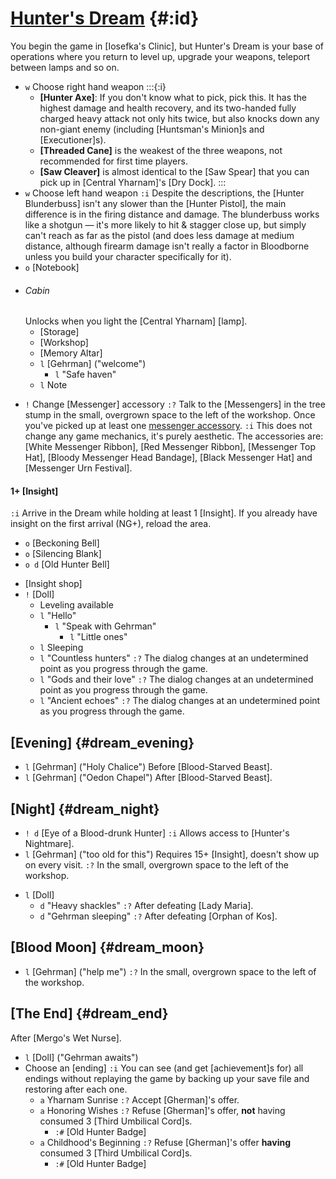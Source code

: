 # [Hunter's Dream](@) {#:id}
You begin the game in [Iosefka's Clinic], but Hunter's Dream is your base of operations where you return to level up, upgrade your weapons, teleport between lamps and so on.

+ `w` Choose right hand weapon
  :::{:i}
  * **[Hunter Axe]**: If you don't know what to pick, pick this. It has the highest damage and health recovery, and its two-handed fully charged heavy attack not only hits twice, but also knocks down any non-giant enemy (including [Huntsman's Minion]s and [Executioner]s).
  * **[Threaded Cane]** is the weakest of the three weapons, not recommended for first time players.
  * **[Saw Cleaver]** is almost identical to the [Saw Spear] that you can pick up in [Central Yharnam]'s [Dry Dock].
  :::
+ `w` Choose left hand weapon
  `:i` Despite the descriptions, the [Hunter Blunderbuss] isn't any slower than the [Hunter Pistol], the main difference is in the firing distance and damage. The blunderbuss works like a shotgun — it's more likely to hit & stagger close up, but simply can't reach as far as the pistol (and does less damage at medium distance, although firearm damage isn't really a factor in Bloodborne unless you build your character specifically for it).
+ `o` [Notebook]

- ###### Cabin
  Unlocks when you light the [Central Yharnam] [lamp].
  - [Storage]
  - [Workshop]
  - [Memory Altar]
  + `l` [Gehrman] ("welcome")
    + `l` "Safe haven"
  + `l` Note
  
+ `!` Change [Messenger] accessory
  `:?` Talk to the [Messengers] in the tree stump in the small, overgrown space to the left of the workshop.
  Once you've picked up at least one [messenger accessory](Category:Messenger_Items).
  `:i` This does not change any game mechanics, it's purely aesthetic. The accessories are: [White Messenger Ribbon], [Red Messenger Ribbon], [Messenger Top Hat], [Bloody Messenger Head Bandage], [Black Messenger Hat] and [Messenger Urn Festival].
  
#### 1+ [Insight]
`:i` Arrive in the Dream while holding at least 1 [Insight]. If you already have insight on the first arrival (NG+), reload the area.

  + `o` [Beckoning Bell]
  + `o` [Silencing Blank]
  + `o d` [Old Hunter Bell]
  - [Insight shop]
  - `!` [Doll]
    - Leveling available
    + `l` "Hello"
      + `l` "Speak with Gehrman"
        + `l` "Little ones"
    + `l` Sleeping
    + `l` "Countless hunters"
      `:?` The dialog changes at an undetermined point as you progress through the game.
    + `l` "Gods and their love"
      `:?` The dialog changes at an undetermined point as you progress through the game.
    + `l` "Ancient echoes"
      `:?` The dialog changes at an undetermined point as you progress through the game.
    

## [Evening] {#dream_evening}
  + `l` [Gehrman] ("Holy Chalice")
    Before [Blood-Starved Beast].
  + `l` [Gehrman] ("Oedon Chapel")
    After [Blood-Starved Beast].

## [Night] {#dream_night}
  + `! d` [Eye of a Blood-drunk Hunter]
    `:i` Allows access to [Hunter's Nightmare].
  + `l` [Gehrman] ("too old for this")
    Requires 15+ [Insight], doesn't show up on every visit.
    `:?` In the small, overgrown space to the left of the workshop.
  - `l` [Doll]
    + `d` "Heavy shackles"
      `:?` After defeating [Lady Maria].
    + `d` "Gehrman sleeping"
      `:?` After defeating [Orphan of Kos].

## [Blood Moon] {#dream_moon}
  + `l` [Gehrman] ("help me")
    `:?` In the small, overgrown space to the left of the workshop.
    
## [The End] {#dream_end}
  After [Mergo's Wet Nurse].
  + `l` [Doll] ("Gehrman awaits")
  + Choose an [ending]
    `:i` You can see (and get [achievement]s for) all endings without replaying the game by backing up your save file and restoring after each one.
    - `a` Yharnam Sunrise
      `:?` Accept [Gherman]'s offer.
    - `a` Honoring Wishes
      `:?` Refuse [Gherman]'s offer, **not** having consumed 3 [Third Umbilical Cord]s.
      + `:#` [Old Hunter Badge]
    - `a` Childhood's Beginning
      `:?` Refuse [Gherman]'s offer **having** consumed 3 [Third Umbilical Cord]s.
      + `:#` [Old Hunter Badge]    